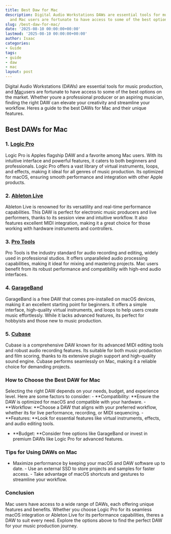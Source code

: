 ```yaml
---
title: Best Daw for Mac
description: Digital Audio Workstations DAWs are essential tools for music production,
  and Mac users are fortunate to have access to some of the best options on the market.
slug: /best-daw-for-mac/
date: '2025-08-10 00:00:00+00:00'
lastmod: '2025-08-10 00:00:00+00:00'
author: Isaac
categories:
- Guide
tags:
- guide
- daw
- mac
layout: post
---
```

Digital Audio Workstations (DAWs) are essential tools for music production, and [Mac](https://pestpolicy.com/best-mac-for-music-production/)users are fortunate to have access to some of the best options on the market. Whether youre a professional producer or an aspiring musician, finding the right DAW can elevate your creativity and streamline your workflow. Heres a guide to the best DAWs for Mac and their unique features.

##  Best DAWs for Mac

### 1. [Logic Pro](https://www.amazon.com/dp/B00X8AUYMA?tag=p-policy-20)

Logic Pro is Apples flagship DAW and a favorite among Mac users. With its intuitive interface and powerful features, it caters to both beginners and professionals. Logic Pro offers a vast library of virtual instruments, loops, and effects, making it ideal for all genres of music production. Its optimized for macOS, ensuring smooth performance and integration with other Apple products.

### 2. [Ableton Live](https://www.amazon.com/dp/B08DLHK9DB?tag=p-policy-20)

Ableton Live is renowned for its versatility and real-time performance capabilities. This DAW is perfect for electronic music producers and live performers, thanks to its session view and intuitive workflow. It also features excellent MIDI integration, making it a great choice for those working with hardware instruments and controllers.

### 3. [Pro Tools](https://www.amazon.com/dp/B074G5QJ38?tag=p-policy-20)

Pro Tools is the industry standard for audio recording and editing, widely used in professional studios. It offers unparalleled audio processing capabilities, making it ideal for mixing and mastering projects. Mac users benefit from its robust performance and compatibility with high-end audio interfaces.

### 4. [GarageBand](https://www.amazon.com/dp/B07XDZR5HJ?tag=p-policy-20)

GarageBand is a free DAW that comes pre-installed on macOS devices, making it an excellent starting point for beginners. It offers a simple interface, high-quality virtual instruments, and loops to help users create music effortlessly. While it lacks advanced features, its perfect for hobbyists and those new to music production.

### 5. [Cubase](https://www.amazon.com/dp/B085KHJMTL?tag=p-policy-20)

Cubase is a comprehensive DAW known for its advanced MIDI editing tools and robust audio recording features. Its suitable for both music production and film scoring, thanks to its extensive plugin support and high-quality sound engine. Cubase performs seamlessly on Mac, making it a reliable choice for demanding projects.

###  How to Choose the Best DAW for Mac

Selecting the right DAW depends on your needs, budget, and experience level. Here are some factors to consider: - **Compatibility: **Ensure the DAW is optimized for macOS and compatible with your hardware. - **Workflow: **Choose a DAW that aligns with your preferred workflow, whether its for live performance, recording, or MIDI sequencing. - **Features: **Look for essential features like virtual instruments, effects, and audio editing tools.

- **Budget: **Consider free options like GarageBand or invest in premium DAWs like Logic Pro for advanced features.

###  Tips for Using DAWs on Mac

- Maximize performance by keeping your macOS and DAW software up to date. - Use an external SSD to store projects and samples for faster access. - Take advantage of macOS shortcuts and gestures to streamline your workflow.

###  Conclusion

Mac users have access to a wide range of DAWs, each offering unique features and benefits. Whether you choose Logic Pro for its seamless macOS integration or Ableton Live for its performance capabilities, theres a DAW to suit every need. Explore the options above to find the perfect DAW for your music production journey.